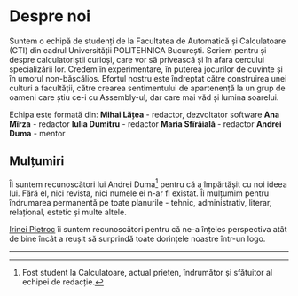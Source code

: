 # Despre noi

Suntem o echipă de studenți de la Facultatea de Automatică și Calculatoare (CTI) din cadrul Universității POLITEHNICA București.
Scriem pentru și despre calculatoriștii curioși, care vor să privească și în afara cercului specializării lor.
Credem în experimentare, în puterea jocurilor de cuvinte și în umorul non-bășcălios.
Efortul nostru este îndreptat către construirea unei culturi a facultății, către crearea sentimentului
de apartenență la un grup de oameni care știu ce-i cu Assembly-ul, dar care mai văd și lumina
soarelui.

Echipa este formată din:
**Mihai Lățea** - redactor, dezvoltator software
**Ana Mîrza** - redactor
**Iulia Dumitru** - redactor
**Maria Sfîrăială** - redactor
**Andrei Duma** - mentor


## Mulțumiri
Îi suntem recunoscători lui Andrei Duma[^1] pentru că a împărtășit cu noi ideea lui.
Fără el, nici revista, nici numele ei n-ar fi existat. Îi mulțumim pentru îndrumarea
permanentă pe toate planurile - tehnic, administrativ, literar, relațional, estetic
și multe altele.

[Irinei Pietroc](https://narativa.space) îi suntem recunoscători pentru că ne-a înțeles
perspectiva atât de bine încât a reușit să surprindă toate dorințele noastre într-un logo.

---
[^1]: Fost student la Calculatoare, actual prieten, îndrumător și sfătuitor al
echipei de redacție.
